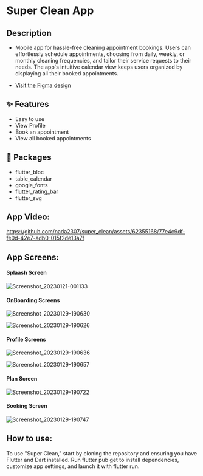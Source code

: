 # Super Clean App

## Description

- Mobile app for hassle-free cleaning appointment bookings. Users can effortlessly schedule appointments, choosing from daily, weekly, or monthly cleaning frequencies, and tailor their service requests to their needs. The app's intuitive calendar view keeps users organized by displaying all their booked appointments.

- [Visit the Figma design](https://xdfile.com/cleaning-services-app-ui-design-xd-template/)


## ✨ Features
- Easy to use
- View Profile
- Book an appointment
- View all booked appointments

## 🔌 Packages
- flutter_bloc
- table_calendar
- google_fonts
- flutter_rating_bar
- flutter_svg

## App Video:
https://github.com/nada2307/super_clean/assets/62355168/77e4c9df-fe0d-42e7-adb0-015f2de13a7f

## App Screens:

#### Splaash Screen
![Screenshot_20230121-001133](https://github.com/nada2307/super_clean/assets/62355168/dea2cb7b-e76e-45ba-955d-904b4338d7d3)

#### OnBoarding Screens
![Screenshot_20230129-190630](https://github.com/nada2307/super_clean/assets/62355168/7321f7be-5486-43b6-94ff-44d846c57b64)

![Screenshot_20230129-190626](https://github.com/nada2307/super_clean/assets/62355168/31cd74ae-43ef-4b1a-86ed-77b756950da0)

#### Profile Screens
![Screenshot_20230129-190636](https://github.com/nada2307/super_clean/assets/62355168/d03e9466-7942-4460-8a2f-9452656b4eec)

![Screenshot_20230129-190657](https://github.com/nada2307/super_clean/assets/62355168/db4e7b0c-36b3-44f5-a4bd-c86aaafc1ada)

#### Plan Screen
![Screenshot_20230129-190722](https://github.com/nada2307/super_clean/assets/62355168/fe5b7fff-a0c4-4a73-932c-8b36b3787319)

#### Booking Screen
![Screenshot_20230129-190747](https://github.com/nada2307/super_clean/assets/62355168/7533542b-c389-4a4d-bfb9-e4e025ca760a)

## How to use:
To use "Super Clean," start by cloning the repository and ensuring you have Flutter and Dart installed. Run flutter pub get to install dependencies, customize app settings, and launch it with flutter run.

